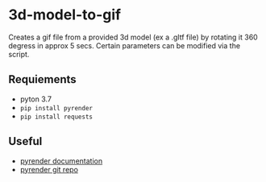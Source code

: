# 3d-model-to-gif
Creates a gif file from a provided 3d model (ex a .gltf file) by rotating it 360 degress in approx 5 secs. Certain parameters can be modified via the script.

## Requiements

* pyton 3.7
* `pip install pyrender`
* `pip install requests`

## Useful

* [pyrender documentation](https://readthedocs.org/projects/pyrender/downloads/pdf/latest/)
* [pyrender git repo](https://github.com/mmatl/pyrender)
